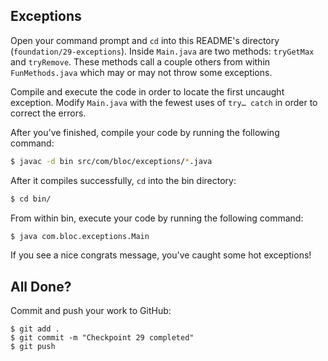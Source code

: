 ﻿## Exceptions

Open your command prompt and `cd` into this README's directory (`foundation/29-exceptions`). 
Inside `Main.java` are two methods: `tryGetMax` and `tryRemove`. 
These methods call a couple others from within `FunMethods.java` which may or may not throw some exceptions.

Compile and execute the code in order to locate the first uncaught exception. 
Modify `Main.java` with the fewest uses of `try… catch` in order to correct the errors.

After you've finished, compile your code by running the following command:

```bash
$ javac -d bin src/com/bloc/exceptions/*.java
```

After it compiles successfully, `cd` into the bin directory:

```bash
$ cd bin/
```

From within bin, execute your code by running the following command:

```bash
$ java com.bloc.exceptions.Main
```

If you see a nice congrats message, you've caught some hot exceptions!

## All Done?

Commit and push your work to GitHub:

```bash(/Users/your_user_name/where/you/keep/your/work/android-source)
$ git add .
$ git commit -m "Checkpoint 29 completed"
$ git push
```